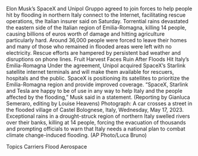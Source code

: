 Elon Musk’s SpaceX and Unipol Gruppo agreed to join forces to help people hit by flooding in northern Italy connect to the Internet, facilitating rescue operations, the Italian insurer said on Saturday.
Torrential rains devastated the eastern side of the Italian region of Emilia-Romagna, killing 14 people, causing billions of euros worth of damage and hitting agriculture particularly hard.
Around 36,000 people were forced to leave their homes and many of those who remained in flooded areas were left with no electricity. Rescue efforts are hampered by persistent bad weather and disruptions on phone lines.
Fruit Harvest Faces Ruin After Floods Hit Italy’s Emilia-Romagna
Under the agreement, Unipol acquired SpaceX’s Starlink satellite internet terminals and will make them available for rescuers, hospitals and the public. SpaceX is positioning its satellites to prioritize the Emilia-Romagna region and provide improved coverage.
“SpaceX, Starlink and Tesla are happy to be of use in any way to help Italy and the people affected by the flooding,” Musk said in a statement.
(Reporting by Gianluca Semeraro, editing by Louise Heavens)
Photograph: A car crosses a street in the flooded village of Castel Bolognese, Italy, Wednesday, May 17, 2023. Exceptional rains in a drought-struck region of northern Italy swelled rivers over their banks, killing at 14 people, forcing the evacuation of thousands and prompting officials to warn that Italy needs a national plan to combat climate change-induced flooding. (AP Photo/Luca Bruno)

Topics
Carriers
Flood
Aerospace
